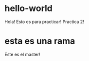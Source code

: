 # hello-world

Hola!
Esto es para practicar!
Practica 2!

esta es una rama
=======
Este es el master!
